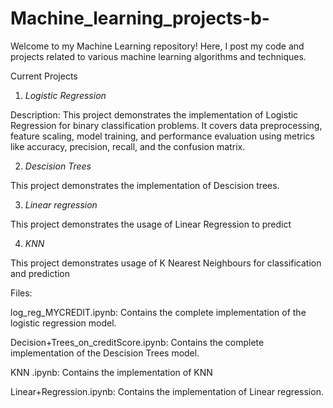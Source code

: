 # Machine_learning_projects-b-
Welcome to my Machine Learning repository! Here, I post my code and projects related to various machine learning algorithms and techniques.

Current Projects
1. *Logistic Regression*

Description: This project demonstrates the implementation of Logistic Regression for binary classification problems. It covers data preprocessing, feature scaling, model training, and performance evaluation using metrics like accuracy, precision, recall, and the confusion matrix.

2. *Descision Trees*
   
This project demonstrates the implementation of Descision trees.

3.  *Linear regression*

This project demonstrates the usage of Linear Regression to predict


4. *KNN*

This project demonstrates usage of K Nearest Neighbours for classification and prediction


Files:

log_reg_MYCREDIT.ipynb:   Contains the complete implementation of the logistic regression model.

Decision+Trees_on_creditScore.ipynb:   Contains the complete implementation of the Descision Trees model.

KNN .ipynb:   Contains the implementation of KNN

Linear+Regression.ipynb:   Contains the implementation of Linear regression.
